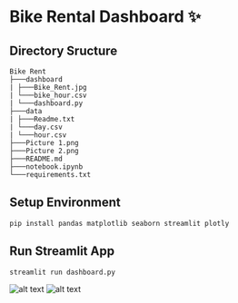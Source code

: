 # Bike Rental Dashboard ✨

## Directory Sructure
````
Bike Rent
├───dashboard
| ├───Bike_Rent.jpg
| └───bike_hour.csv
| └───dashboard.py
├───data
| ├───Readme.txt
| └───day.csv
| └───hour.csv
├───Picture 1.png
├───Picture 2.png
├───README.md 
├───notebook.ipynb
└───requirements.txt
````

## Setup Environment
```
pip install pandas matplotlib seaborn streamlit plotly
```
## Run Streamlit App
```
streamlit run dashboard.py
```
![alt text](https://github.com/dwitaciaa/bikerent/blob/main/Picture%201.png?raw=true)
![alt text](https://github.com/dwitaciaa/bikerent/blob/main/Picture%202.png?raw=true)
